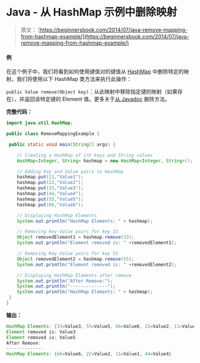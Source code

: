 # Java - 从 HashMap 示例中删除映射

> 原文： [https://beginnersbook.com/2014/07/java-remove-mapping-from-hashmap-example/](https://beginnersbook.com/2014/07/java-remove-mapping-from-hashmap-example/)

#### 例

在这个例子中，我们将看到如何使用键值对的键值从 [HashMap](https://beginnersbook.com/2013/12/hashmap-in-java-with-example/ "HashMap in Java with Example") 中删除特定的映射。我们将使用以下 HashMap 类方法来执行此操作：

`public Value remove(Object key)`：从此映射中移除指定键的映射（如果存在），并返回该特定键的 Element 值。更多关于[从 Javadoc](https://docs.oracle.com/javase/7/docs/api/java/util/HashMap.html#remove(java.lang.Object) "Remove method") 删除方法。

**完整代码：**

```java
import java.util.HashMap;

public class RemoveMappingExample {

 public static void main(String[] args) {

    // Creating a HashMap of int keys and String values
    HashMap<Integer, String> hashmap = new HashMap<Integer, String>();

    // Adding Key and Value pairs to HashMap
    hashmap.put(11,"Value1");
    hashmap.put(22,"Value2");
    hashmap.put(33,"Value3");
    hashmap.put(44,"Value4");
    hashmap.put(55,"Value5");
    hashmap.put(66,"Value6");

    // Displaying HashMap Elements
    System.out.println("HashMap Elements: " + hashmap);

    // Removing Key-Value pairs for key 33
    Object removedElement1 = hashmap.remove(33);
    System.out.println("Element removed is: " +removedElement1);

    // Removing Key-Value pairs for key 55
    Object removedElement2 = hashmap.remove(55);
    System.out.println("Element removed is: " +removedElement2);

    // Displaying HashMap Elements after remove
    System.out.println("After Remove:");
    System.out.println("--------------");
    System.out.println("HashMap Elements: " + hashmap);
 }
}
```

**输出：**

```java
HashMap Elements: {33=Value3, 55=Value5, 66=Value6, 22=Value2, 11=Value1, 44=Value4}
Element removed is: Value3
Element removed is: Value5
After Remove:
--------------
HashMap Elements: {66=Value6, 22=Value2, 11=Value1, 44=Value4}

```